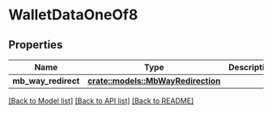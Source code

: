 # WalletDataOneOf8

## Properties

Name | Type | Description | Notes
------------ | ------------- | ------------- | -------------
**mb_way_redirect** | [**crate::models::MbWayRedirection**](MbWayRedirection.md) |  | 

[[Back to Model list]](../README.md#documentation-for-models) [[Back to API list]](../README.md#documentation-for-api-endpoints) [[Back to README]](../README.md)


